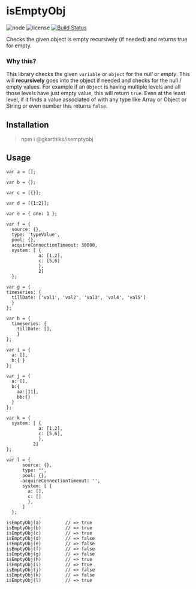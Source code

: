 # isEmptyObj

![node](https://img.shields.io/badge/node-v8.0.0-blue.svg) ![license](https://img.shields.io/badge/license-MIT-green.svg) [![Build Status](https://travis-ci.org/gkarthiks/isEmptyObj.svg?branch=master)](https://travis-ci.org/gkarthiks/isEmptyObj)

Checks the given object is empty recursively (if needed) and returns true for empty.

### Why this?
This library checks the given `variable` or `object` for the *null* or *empty*. This will **recursively** goes into the object if needed and checks for the null / empty values. For example if an `Object` is having multiple levels and all those levels have just empty value, this will return `true`. Even at the least level, if it finds a value associated of with any type like Array or Object or String or even number this returns `false`.

## Installation
> npm i @gkarthiks/isemptyobj

## Usage
```JS
var a = [];

var b = {};

var c = [{}];

var d = [{1:2}];

var e = { one: 1 };

var f = {
  source: {}, 
  type: 'typeValue', 
  pool: {}, 
  acquireConnectionTimeout: 30000, 
  system: [ {
            a: [1,2], 
            c: [5,6] 
            }, 
            2]
  };

var g = {
timeseries: {
  tillDate: ['val1', 'val2', 'val3', 'val4', 'val5']
  }
};

var h = {
  timeseries: {
    tillDate: [],
    }
};

var i = {
  a: [], 
  b:{ }
};

var j = {
  a: [], 
  b:{ 
    aa:[11],
    bb:{}
  }
};

var k = {
  system: [ {
            a: [1,2], 
            c: [5,6], 
            }, 
          2]
};

var l = {
      source: {}, 
      type: "", 
      pool: {},
      acquireConnectionTimeout: '', 
      system: [ {
        a: [], 
        c: []
        }, 
      ]
  };
```

```
isEmptyObj(a)         // => true
isEmptyObj(b)         // => true
isEmptyObj(c)         // => true
isEmptyObj(d)         // => false
isEmptyObj(e)         // => false
isEmptyObj(f)         // => false
isEmptyObj(g)         // => false
isEmptyObj(h)         // => true
isEmptyObj(i)         // => true
isEmptyObj(j)         // => false
isEmptyObj(k)         // => false
isEmptyObj(l)         // => true
```
